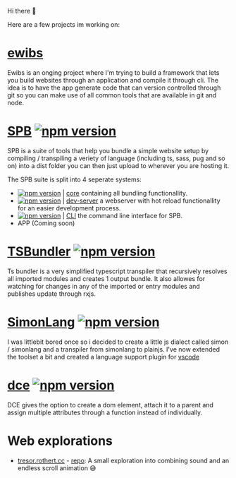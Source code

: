 Hi there 👋

Here are a few projects im working on:

# [ewibs](https://github.com/ewibs)
Ewibs is an onging project where I'm trying to build a framework that lets you build websites through an application and compile it through cli. The idea is to have the app generate code that can version controlled through git so you can make use of all common tools that are available in git and node.

# [SPB](https://github.com/puresamari/spb) [![npm version](https://badge.fury.io/js/%40puresamari%2Fspb-core.svg)](https://badge.fury.io/js/%40puresamari%2Fspb-core)
SPB is a suite of tools that help you bundle a simple website setup by compiling / transpiling a veriety of language (including ts, sass, pug and so on) into a dist folder you can then just upload to wherever you are hosting it.

The SPB suite is split into 4 seperate systems:

- [![npm version](https://badge.fury.io/js/%40puresamari%2Fspb-core.svg)](https://badge.fury.io/js/%40puresamari%2Fspb-core) | [core](https://github.com/puresamari/spb-core)  containing all bundling functionallity.
- [![npm version](https://badge.fury.io/js/%40puresamari%2Fspb-dev-server.svg)](https://badge.fury.io/js/%40puresamari%2Fspb-dev-server) | [dev-server](https://github.com/puresamari/spb-dev-server)  a webserver with hot reload functionallity for an easier development process.
- [![npm version](https://badge.fury.io/js/%40puresamari%2Fspb.svg)](https://badge.fury.io/js/%40puresamari%2Fspb) | [CLI](https://github.com/puresamari/spb) the command line interface for SPB.
- APP (Coming soon)

# [TSBundler](https://github.com/puresamari/ts-bundler) [![npm version](https://badge.fury.io/js/@puresamari%2Fts-bundler.svg)](https://badge.fury.io/js/@puresamari%2Fts-bundler)

Ts bundler is a very simplified typescript transpiler that recursively resolves all imported modules and creates 1 output bundle.
It also allowes for watching for changes in any of the imported or entry modules and publishes update through rxjs.

# [SimonLang](https://github.com/puresamari/simon) [![npm version](https://badge.fury.io/js/@puresamari%2Fsimonlang.svg)](https://badge.fury.io/js/@puresamari%2Fsimonlang)

I was littlebit bored once so i decided to create a little js dialect called simon / simonlang and a transpiler from simonlang to plainjs.
I've now extended the toolset a bit and created a language support plugin for [vscode](https://marketplace.visualstudio.com/items?itemName=rothert.simonlang)

# [dce](https://github.com/puresamari/dce) [![npm version](https://badge.fury.io/js/dce.svg)](https://badge.fury.io/js/dce)
DCE gives the option to create a dom element, attach it to a parent and assign multiple attributes through a function instead of individually.

# Web explorations

- [tresor.rothert.cc](https://tresor.rothert.cc/) - [repo](https://github.com/puresamari/rothert.cc-tresor): A small exploration into combining sound and an endless scroll animation 😅
